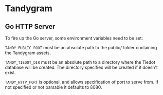 # Tandygram




## Go HTTP Server

To fire up the Go server, some environment variables need to be set:

`TANDY_PUBLIC_ROOT` must be an absolute path to the public/ folder containing the Tandygram assets.

`TANDY_TIEDOT_DIR` must be an absolute path to a directory where the Tiedot database will be created. The directory specified will be created if it doesn't exist.

`TANDY_HTTP_PORT` is optional, and allows specification of port to serve from. If not specified or not parsable it defaults to 8080.